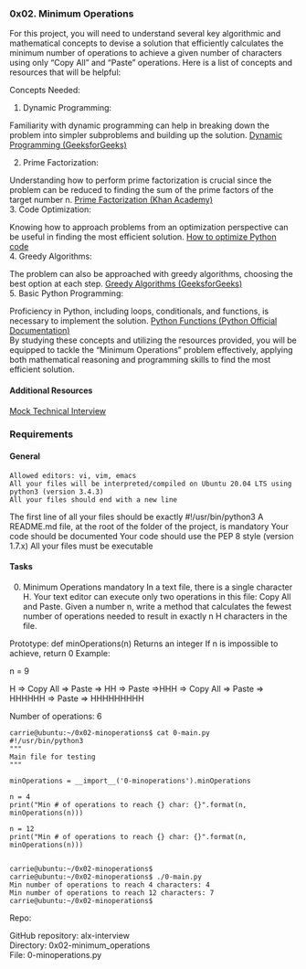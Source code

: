 ### 0x02. Minimum Operations
For this project, you will need to understand several key algorithmic and mathematical concepts to devise a solution that efficiently calculates the minimum number of operations to achieve a given number of characters using only “Copy All” and “Paste” operations. Here is a list of concepts and resources that will be helpful:

Concepts Needed:
1. Dynamic Programming:

Familiarity with dynamic programming can help in breaking down the problem into simpler subproblems and building up the solution.
[Dynamic Programming (GeeksforGeeks)](https://www.geeksforgeeks.org/dynamic-programming/)<br>

2. Prime Factorization:

Understanding how to perform prime factorization is crucial since the problem can be reduced to finding the sum of the prime factors of the target number n.
[Prime Factorization (Khan Academy)](https://www.khanacademy.org/math/pre-algebra/pre-algebra-factors-multiples/pre-algebra-prime-factorization-prealg/v/prime-factorization)<br>
3. Code Optimization:

Knowing how to approach problems from an optimization perspective can be useful in finding the most efficient solution.
[How to optimize Python code](https://stackify.com/how-to-optimize-python-code/)<br>
4. Greedy Algorithms:

The problem can also be approached with greedy algorithms, choosing the best option at each step.
[Greedy Algorithms (GeeksforGeeks)](https://www.geeksforgeeks.org/greedy-algorithms/)<br>
5. Basic Python Programming:

Proficiency in Python, including loops, conditionals, and functions, is necessary to implement the solution.
[Python Functions (Python Official Documentation)](https://docs.python.org/3/tutorial/controlflow.html#defining-functions)<br>
By studying these concepts and utilizing the resources provided, you will be equipped to tackle the “Minimum Operations” problem effectively, applying both mathematical reasoning and programming skills to find the most efficient solution.

#### Additional Resources
[Mock Technical Interview](https://www.youtube.com/watch?v=h4i4kjwncoU&ab_channel=TechwithNader)<br>
### Requirements
#### General
    Allowed editors: vi, vim, emacs
    All your files will be interpreted/compiled on Ubuntu 20.04 LTS using python3 (version 3.4.3)
    All your files should end with a new line
The first line of all your files should be exactly #!/usr/bin/python3
    A README.md file, at the root of the folder of the project, is mandatory
    Your code should be documented
    Your code should use the PEP 8 style (version 1.7.x)
    All your files must be executable

#### Tasks
0. Minimum Operations
mandatory
In a text file, there is a single character H. Your text editor can execute only two operations in this file: Copy All and Paste. Given a number n, write a method that calculates the fewest number of operations needed to result in exactly n H characters in the file.

Prototype: def minOperations(n)
Returns an integer
If n is impossible to achieve, return 0
Example:

n = 9

H => Copy All => Paste => HH => Paste =>HHH => Copy All => Paste => HHHHHH => Paste => HHHHHHHHH

Number of operations: 6

    carrie@ubuntu:~/0x02-minoperations$ cat 0-main.py
    #!/usr/bin/python3
    """
    Main file for testing
    """

    minOperations = __import__('0-minoperations').minOperations

    n = 4
    print("Min # of operations to reach {} char: {}".format(n,  minOperations(n)))

    n = 12
    print("Min # of operations to reach {} char: {}".format(n,  minOperations(n)))


    carrie@ubuntu:~/0x02-minoperations$
    carrie@ubuntu:~/0x02-minoperations$ ./0-main.py
    Min number of operations to reach 4 characters: 4
    Min number of operations to reach 12 characters: 7
    carrie@ubuntu:~/0x02-minoperations$

Repo:<br>

GitHub repository: alx-interview<br>
Directory: 0x02-minimum_operations<br>
File: 0-minoperations.py<br>
